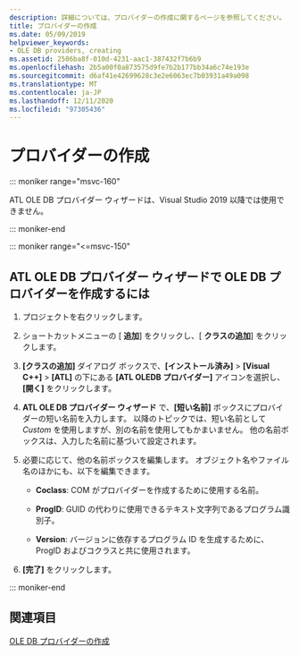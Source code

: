 ```yaml
---
description: 詳細については、プロバイダーの作成に関するページを参照してください。
title: プロバイダーの作成
ms.date: 05/09/2019
helpviewer_keywords:
- OLE DB providers, creating
ms.assetid: 2506ba8f-010d-4231-aac1-387432f7b6b9
ms.openlocfilehash: 2b5a00f0a873575d9fe7b2b177bb34a6c74e193e
ms.sourcegitcommit: d6af41e42699628c3e2e6063ec7b03931a49a098
ms.translationtype: MT
ms.contentlocale: ja-JP
ms.lasthandoff: 12/11/2020
ms.locfileid: "97305436"
---
```

# <a name="creating-the-provider"></a>プロバイダーの作成

::: moniker range="msvc-160"

ATL OLE DB プロバイダー ウィザードは、Visual Studio 2019 以降では使用できません。

::: moniker-end

::: moniker range="<=msvc-150"

## <a name="to-create-an-ole-db-provider-with-the-atl-ole-db-provider-wizard"></a>ATL OLE DB プロバイダー ウィザードで OLE DB プロバイダーを作成するには

1. プロジェクトを右クリックします。

1. ショートカットメニューの [ **追加**] をクリックし、[ **クラスの追加**] をクリックします。

1. **[クラスの追加]** ダイアログ ボックスで、**[インストール済み]** > **[Visual C++]** > **[ATL]** の下にある **[ATL OLEDB プロバイダー]** アイコンを選択し、**[開く]** をクリックします。

1. **ATL OLE DB プロバイダー ウィザード** で、**[短い名前]** ボックスにプロバイダーの短い名前を入力します。 以降のトピックでは、短い名前として *Custom* を使用しますが、別の名前を使用してもかまいません。 他の名前ボックスは、入力した名前に基づいて設定されます。

1. 必要に応じて、他の名前ボックスを編集します。 オブジェクト名やファイル名のほかにも、以下を編集できます。

   - **Coclass**: COM がプロバイダーを作成するために使用する名前。

   - **ProgID**: GUID の代わりに使用できるテキスト文字列であるプログラム識別子。

   - **Version**: バージョンに依存するプログラム ID を生成するために、ProgID およびコクラスと共に使用されます。

1. **[完了]** をクリックします。

::: moniker-end

## <a name="see-also"></a>関連項目

[OLE DB プロバイダーの作成](../../data/oledb/creating-an-ole-db-provider.md)
